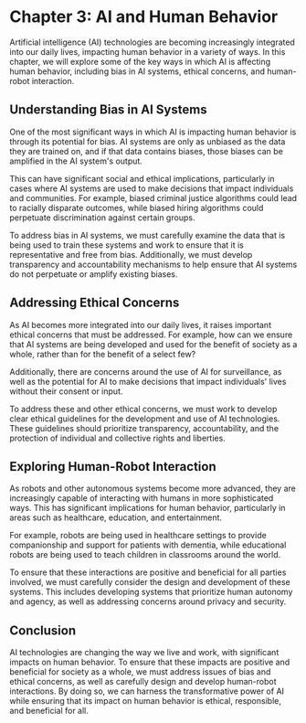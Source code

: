 Chapter 3: AI and Human Behavior
================================

Artificial intelligence (AI) technologies are becoming increasingly integrated into our daily lives, impacting human behavior in a variety of ways. In this chapter, we will explore some of the key ways in which AI is affecting human behavior, including bias in AI systems, ethical concerns, and human-robot interaction.

Understanding Bias in AI Systems
--------------------------------

One of the most significant ways in which AI is impacting human behavior is through its potential for bias. AI systems are only as unbiased as the data they are trained on, and if that data contains biases, those biases can be amplified in the AI system's output.

This can have significant social and ethical implications, particularly in cases where AI systems are used to make decisions that impact individuals and communities. For example, biased criminal justice algorithms could lead to racially disparate outcomes, while biased hiring algorithms could perpetuate discrimination against certain groups.

To address bias in AI systems, we must carefully examine the data that is being used to train these systems and work to ensure that it is representative and free from bias. Additionally, we must develop transparency and accountability mechanisms to help ensure that AI systems do not perpetuate or amplify existing biases.

Addressing Ethical Concerns
---------------------------

As AI becomes more integrated into our daily lives, it raises important ethical concerns that must be addressed. For example, how can we ensure that AI systems are being developed and used for the benefit of society as a whole, rather than for the benefit of a select few?

Additionally, there are concerns around the use of AI for surveillance, as well as the potential for AI to make decisions that impact individuals' lives without their consent or input.

To address these and other ethical concerns, we must work to develop clear ethical guidelines for the development and use of AI technologies. These guidelines should prioritize transparency, accountability, and the protection of individual and collective rights and liberties.

Exploring Human-Robot Interaction
---------------------------------

As robots and other autonomous systems become more advanced, they are increasingly capable of interacting with humans in more sophisticated ways. This has significant implications for human behavior, particularly in areas such as healthcare, education, and entertainment.

For example, robots are being used in healthcare settings to provide companionship and support for patients with dementia, while educational robots are being used to teach children in classrooms around the world.

To ensure that these interactions are positive and beneficial for all parties involved, we must carefully consider the design and development of these systems. This includes developing systems that prioritize human autonomy and agency, as well as addressing concerns around privacy and security.

Conclusion
----------

AI technologies are changing the way we live and work, with significant impacts on human behavior. To ensure that these impacts are positive and beneficial for society as a whole, we must address issues of bias and ethical concerns, as well as carefully design and develop human-robot interactions. By doing so, we can harness the transformative power of AI while ensuring that its impact on human behavior is ethical, responsible, and beneficial for all.
